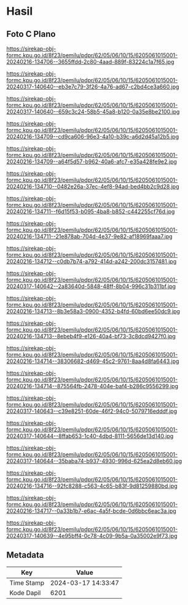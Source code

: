 # Hasil

## Foto C Plano

https://sirekap-obj-formc.kpu.go.id/8f23/pemilu/pdpr/62/05/06/10/15/6205061015001-20240216-134706--3655ffdd-2c80-4aad-889f-83224c1a7f65.jpg

https://sirekap-obj-formc.kpu.go.id/8f23/pemilu/pdpr/62/05/06/10/15/6205061015001-20240317-140640--eb3e7c79-3f26-4a76-ad67-c2bd4ce3a660.jpg

https://sirekap-obj-formc.kpu.go.id/8f23/pemilu/pdpr/62/05/06/10/15/6205061015001-20240317-140640--659c3c24-58b5-45a8-b120-0a35e8be2100.jpg

https://sirekap-obj-formc.kpu.go.id/8f23/pemilu/pdpr/62/05/06/10/15/6205061015001-20240216-134709--cd9ca606-96e3-4a10-b39c-a6d2d45a12b5.jpg

https://sirekap-obj-formc.kpu.go.id/8f23/pemilu/pdpr/62/05/06/10/15/6205061015001-20240216-134709--a64f5d57-b962-40a6-afc7-e35a428fe9e2.jpg

https://sirekap-obj-formc.kpu.go.id/8f23/pemilu/pdpr/62/05/06/10/15/6205061015001-20240216-134710--0482e26a-37ec-4ef8-94ad-bed4bb2c9d28.jpg

https://sirekap-obj-formc.kpu.go.id/8f23/pemilu/pdpr/62/05/06/10/15/6205061015001-20240216-134711--f6d15f53-b095-4ba8-b852-c442255cf76d.jpg

https://sirekap-obj-formc.kpu.go.id/8f23/pemilu/pdpr/62/05/06/10/15/6205061015001-20240216-134711--21e878ab-704d-4e37-9e82-af18969faaa7.jpg

https://sirekap-obj-formc.kpu.go.id/8f23/pemilu/pdpr/62/05/06/10/15/6205061015001-20240216-134712--c0db7b74-a792-414d-a242-200dc3157481.jpg

https://sirekap-obj-formc.kpu.go.id/8f23/pemilu/pdpr/62/05/06/10/15/6205061015001-20240317-140642--2a83640d-5848-48ff-8b04-996c31b311bf.jpg

https://sirekap-obj-formc.kpu.go.id/8f23/pemilu/pdpr/62/05/06/10/15/6205061015001-20240216-134713--8b3e58a3-0900-4352-b4fd-60bd6ee50dc9.jpg

https://sirekap-obj-formc.kpu.go.id/8f23/pemilu/pdpr/62/05/06/10/15/6205061015001-20240216-134713--8ebeb4f9-e126-40a4-bf73-3c8dcd9427f0.jpg

https://sirekap-obj-formc.kpu.go.id/8f23/pemilu/pdpr/62/05/06/10/15/6205061015001-20240216-134714--38306682-d469-45c2-9761-8aa4d8fa6443.jpg

https://sirekap-obj-formc.kpu.go.id/8f23/pemilu/pdpr/62/05/06/10/15/6205061015001-20240216-134714--875564fb-2478-404e-baf4-b286c9556299.jpg

https://sirekap-obj-formc.kpu.go.id/8f23/pemilu/pdpr/62/05/06/10/15/6205061015001-20240317-140643--c39e8251-60de-46f2-94c0-5079716edddf.jpg

https://sirekap-obj-formc.kpu.go.id/8f23/pemilu/pdpr/62/05/06/10/15/6205061015001-20240317-140644--8ffab653-1c40-4dbd-8111-5656de13d140.jpg

https://sirekap-obj-formc.kpu.go.id/8f23/pemilu/pdpr/62/05/06/10/15/6205061015001-20240317-140644--35baba74-b937-4930-996d-625ea2d8eb60.jpg

https://sirekap-obj-formc.kpu.go.id/8f23/pemilu/pdpr/62/05/06/10/15/6205061015001-20240216-134716--92fc8288-c563-4c65-b83f-9d81259880bd.jpg

https://sirekap-obj-formc.kpu.go.id/8f23/pemilu/pdpr/62/05/06/10/15/6205061015001-20240216-134717--0a33b1b7-e6ac-4a5f-bcde-0d6bbc6eac3a.jpg

https://sirekap-obj-formc.kpu.go.id/8f23/pemilu/pdpr/62/05/06/10/15/6205061015001-20240317-140639--4e95bff4-0c78-4c09-9b5a-0a35002e9f73.jpg


## Metadata

| Key        | Value               |
| ---------- | ------------------- |
| Time Stamp | 2024-03-17 14:33:47 |
| Kode Dapil | 6201                |



